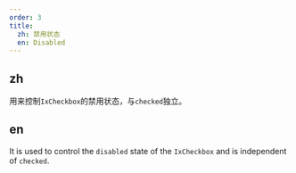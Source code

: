 ```yaml
---
order: 3
title:
  zh: 禁用状态
  en: Disabled
---
```


## zh

用来控制`IxCheckbox`的禁用状态，与`checked`独立。

## en

It is used to control the `disabled` state of the `IxCheckbox` and is independent of `checked`.
